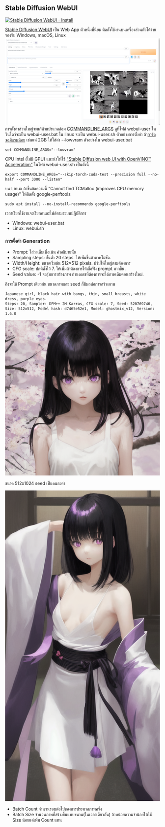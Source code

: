 ## Stable Diffusion WebUI 

[![Stable Diffusion WebUI - Install](https://img.youtube.com/vi/W1J57mCE4vg/0.jpg)](https://youtu.be/W1J57mCE4vg "Install Stable Diffusion WebUI")


[Stable Diffusion WebUI](https://github.com/AUTOMATIC1111/stable-diffusion-webui) เป็น Web App ตัวหนึ่งที่นิยม ติดตั้งใช้งานบนเครื่องส่วนตัวได้ง่าย รองรับ Windows, macOS, Linux 
![Alt text](img/cat-on-the-moon.png)
การตั้งค่าส่วนใหญ่จะแก้ตัวแปรแวดล้อม 
[COMMANDLINE_ARGS](https://github.com/AUTOMATIC1111/stable-diffusion-webui/wiki/Command-Line-Arguments-and-Settings)
ดูที่ไฟล์ webui-user
ในวินโดว์จะเป็น webui-user.bat ใน linux จะเป็น webui-user.sh ตัวอย่างการตั้งค่า
ถ้า[การ์ดจอมีแรมน้อย](https://techtactician.com/stable-diffusion-low-vram-memory-errors-fix/#how-to-run-stable-diffusion-with-low-vram
) เช่นแค่ 2GB ให้ใส่ค่า --lowvram ตัวอย่างใน webui-user.bat
```
set COMMANDLINE_ARGS="--lowvram"
```
CPU Intel (ไม่มี GPU) แนะนำให้ใช้ 
["Stable Diffusion web UI with OpenVINO™ Acceleration"](https://github.com/openvinotoolkit/stable-diffusion-webui?tab=readme-ov-file#stable-diffusion-web-ui-with-openvino-acceleration) 
ในไฟล์ webui-user.sh เป็นดังนี้
```
export COMMANDLINE_ARGS="--skip-torch-cuda-test --precision full --no-half --port 3000 --listen"
```

บน Linux ถ้าขึ้นข้อความนี้ "Cannot find TCMalloc (improves CPU memory usage)" ให้ติดตั้ง google-perftools
```
sudo apt install --no-install-recommends google-perftools
```
เวลาเรียกใช้งานจะเรียกคนละไฟล์ตามระบบปฎิบัติการ
- Windows: webui-user.bat
- Linux: webui.sh

### การตั้งค่า  Generation
- Prompt: ใส่วงเล็บเพื่อเน้น คำอธิบายนั้น
- Sampling steps: ขั้นต่ำ 20 steps. ให้เพิ่มขึ้นถ้าภาพไม่ชัด.
- Width/Height: ขนาดเริ่มต้น 512×512 pixels. ปรับให้ใหญ่ตามต้องการ
- CFG scale: ปกติตั้งไว้ 7. ให้เพิ่มถ้าต้องการให้เชื่อฟัง prompt มากขึ้น.
- Seed value: -1 จะสุ่มการสร้างภาพ กำนดเลขที่ต้องการจะได้ภาพเดิมตอนสร้างใหม่.

ถึงจะใช้ Prompt เดียวกัน ขนาดภาพและ seed ก็มีผลต่อการสร้างภาพ
```
Japanese girl, black hair with bangs, thin, small breasts, white dress, purple eyes.
Steps: 20, Sampler: DPM++ 2M Karras, CFG scale: 7, Seed: 520769746, Size: 512x512, Model hash: d7465e52e1, Model: ghostmix_v12, Version: 1.6.0
```
![Alt text](jgirl.png)

ขนาด 512x1024 seed เป็นคนละค่า

![Alt text](jgirl2.png)

- Batch Count จำนวนรอบต่อไปของการประมวลภาพครั้ง
- Batch Size จำนวนภาพที่สร้างขึ้นแบบขนาน(ในเวลาเดียวกัน) ถ้าหน่วยความจำน้อยให้ใช้ Size น้อยแต่เพิ่ม Count แทน

